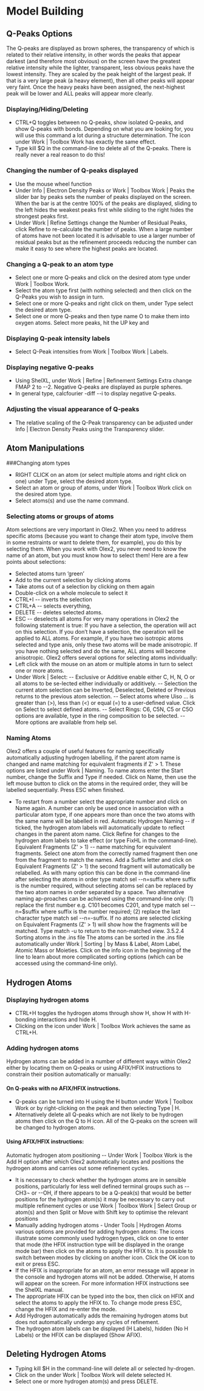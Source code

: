 # Model Building
## Q-Peaks Options
The Q-peaks are displayed as brown spheres, the transparency of which is related to their relative intensity, in other words the peaks that appear darkest (and therefore most obvious) on the screen have the greatest relative intensity while the lighter, transparent, less obvious peaks have the lowest intensity. They are scaled by the peak height of the largest peak. If that is a very large peak (a heavy element), then all other peaks will appear very faint. Once the heavy peaks have been assigned, the next-highest peak will be lower and ALL peaks will appear more clearly.
### Displaying/Hiding/Deleting
- CTRL+Q toggles between no Q-peaks, show isolated Q-peaks, and show Q-peaks with bonds. Depending on what you are looking for, you will use this command a lot during a structure determination. The   icon under Work | Toolbox Work has exactly the same effect.
- Type kill $Q in the command-line to delete all of the Q-peaks. There is really never a real reason to do this!
### Changing the number of Q-peaks displayed
- Use the mouse wheel function
- Under Info | Electron Density Peaks or Work | Toolbox Work | Peaks the slider bar by peaks sets the number of peaks displayed on the screen. When the bar is at the centre 100% of the peaks are displayed, sliding to the left hides the weakest peaks first while sliding to the right hides the strongest peaks first.
- Under Work | Refine Settings change the Number of Residual Peaks, click Refine to re-calculate the number of peaks.
When a large number of atoms have not been located it is advisable to use a larger number of residual peaks but as the refinement proceeds reducing the number can make it easy to see where the highest peaks are located.
### Changing a Q-peak to an atom type
- Select one or more Q-peaks and click on the desired atom type under Work | Toolbox Work.
- Select the atom type first (with nothing selected) and then click on the Q-Peaks you wish to assign in turn.
- Select one or more Q-peaks and right click on them, under Type select the desired atom type.
- Select one or more Q-peaks and then type name O to make them into oxygen atoms. Select more peaks, hit the UP key and 
### Displaying Q-peak intensity labels
- Select Q-Peak intensities from Work | Toolbox Work | Labels. 
### Displaying negative Q-peaks
- Using ShelXL, under Work | Refine | Refinement Settings Extra change FMAP 2 to --2. Negative Q-peaks are displayed as purple spheres.
- In general type, calcfourier -diff --i to display negative Q-peaks.
### Adjusting the visual appearance of Q-peaks
- The relative scaling of the Q-Peak transparency can be adjusted under  Info | Electron Density Peaks using the Transparency slider. 
## Atom Manipulations
###Changing atom types
- RIGHT CLICK on an atom (or select multiple atoms and right click on one) under Type,  select the desired atom type.
- Select an atom or group of atoms, under Work | Toolbox Work click on the desired atom type.
- Select atoms(s) and use the name command.
### Selecting atoms or groups of atoms
Atom selections are very important in Olex2. When you need to address specific atoms (because you want to change their atom type, involve them in some restraints or want to delete them, for example), you do this by selecting them. When you work with Olex2, you never need to know the name of an atom, but you must know how to select them! Here are a few points about selections:
- Selected atoms turn ‘green’
- Add to the current selection by clicking atoms
- Take atoms out of a selection by clicking on them again
- Double-click on a whole molecule to select it
- CTRL+I -- inverts the selection
- CTRL+A -- selects everything,
- DELETE -- deletes selected atoms.
- ESC -- deselects all atoms
For very many operations in Olex2 the following statement is true: If you have a selection, the operation will act on this selection. If you don’t have a selection, the operation will be applied to ALL atoms. For example, if you have two isotropic atoms selected and type anis, only these two atoms will be made anisotropic. If you have nothing selected and do the same, ALL atoms will become anisotropic.
Olex2 offers several options for selecting atoms individually:
- Left click with the mouse on an atom or multiple atoms in turn to select one or more atoms.
- Under Work | Select:
	-- Exclusive or Additive enable either C, H, N, O or all atoms to be se-lected either individually or additively.
	-- Selection the current atom selection can be Inverted, Deselected, Deleted or Previous returns to the previous atom selection.
	-- Select atoms where Uiso … is greater than (>), less than (<) or equal (=) to a user-defined value. Click on Select to select defined atoms.
	-- Select Rings: C6, C5N, C5 or C5O options are available, type in the ring composition to be selected.
	-- More options are available from help sel.
### Naming Atoms
Olex2 offers a couple of useful features for naming specifically automatically adjusting hydrogen labelling, if the parent atom name is changed and name matching for equivalent fragments if Z' > 1. These options are listed under Work | Naming.
To name atoms enter the Start number, change the Suffix and Type if needed. Click on Name, then use the left mouse button to click on the atoms in the required order, they will be labelled sequentially. Press ESC when finished.
- To restart from a number select the appropriate number and click on Name again. A number can only be used once in association with a particular atom type, if one appears more than once the two atoms with the same name will be labelled in red.
Automatic Hydrogen Naming -- if ticked, the hydrogen atom labels will automatically update to reflect changes in the parent atom name. Click Refine for changes to the hydrogen atom labels to take effect (or type FixHL in the command-line).
Equivalent Fragments (Z' > 1) -- name matching for equivalent fragments. Select one atom from the correctly named fragment then one from the fragment to match the names. Add a Suffix letter and click on Equivalent Fragments (Z' > 1) the second fragment will automatically be relabelled.
As with many option this can be done in the command-line after selecting the atoms in order type match sel --n=suffix where suffix is the number required, without selecting atoms sel can be replaced by the two atom names in order separated by a space. Two alternative naming ap-proaches can be achieved using the command-line only: (1) replace the first number e.g. C101 becomes C201, and type match sel --n=$suffix where suffix is the number required; (2) replace the last character type match sel --n=-suffix. If no atoms are selected clicking on Equivalent Fragments (Z' > 1) will show how the fragments will be matched. Type match -u to return to the non-matched view.
3.5.2.4	Sorting atoms in the .ins file
The atoms can be sorted in the .ins file automatically under Work | Sorting | by Mass & Label, Atom Label, Atomic Mass or Moieties. Click on the info icon in the beginning of the line to learn about more complicated sorting options (which can be accessed using the command-line only).
## Hydrogen Atoms
### Displaying hydrogen atoms
- CTRL+H toggles the hydrogen atoms through show H, show H with H-bonding interactions and hide H.
- Clicking on the   icon under Work | Toolbox Work achieves the same as CTRL+H.
### Adding hydrogen atoms
Hydrogen atoms can be added in a number of different ways within Olex2 either by locating them on Q-peaks or using AFIX/HFIX instructions to constrain their position automatically or manually:
#### On Q-peaks with no AFIX/HFIX instructions.
- Q-peaks can be turned into H using the H button under Work | Toolbox Work or by right-clicking on the peak and then selecting Type | H.
- Alternatively delete all Q-peaks which are not likely to be hydrogen atoms then click on the Q to H   icon. All of the Q-peaks on the screen will be changed to hydrogen atoms.
#### Using AFIX/HFIX instructions: 
Automatic hydrogen atom positioning -- Under Work | Toolbox Work is the Add H option after which Olex2 automatically locates and positions the hydrogen atoms and carries out some refinement cycles. 
- It is necessary to check whether the hydrogen atoms are in sensible positions, particularly for less well defined terminal groups such as --CH3¬ or --OH, if there appears to be a Q-peak(s) that would be better positions for the hydrogen atom(s) it may be necessary to carry out multiple refinement cycles or use Work | Toolbox Work | Select Group or atom(s) and then Split or Move with Shift key to optimise the relevant positions
- Manually adding hydrogen atoms - Under Tools | Hydrogen Atoms various options are provided for adding hydrogen atoms:
The icons illustrate some commonly used hydrogen types, click on one to enter that mode (the HFIX instruction type will be displayed in the orange mode bar) then click on the atoms to apply the HFIX to. It is possible to switch between modes by clicking on another icon. Click the OK icon to exit or press ESC.
- If the HFIX is inappropriate for an atom, an error message will appear in the console and hydrogen atoms will not be added. Otherwise, H atoms will appear on the screen. For more information HFIX instructions see the ShelXL manual.
- The appropriate HFIX can be typed into the box, then click on HFIX and select the atoms to apply the HFIX to. To change mode press ESC, change the HFIX and re-enter the mode.
- Add Hydrogen automatically adds the remaining hydrogen atoms but does not automatically undergo any cycles of refinement.
- The hydrogen atom labels can be displayed (H Labels), hidden (No H Labels) or the HFIX can be displayed (Show AFIX).
## Deleting Hydrogen Atoms
- Typing kill $H in the command-line will delete all or selected hy-drogen.
- Click on the   under Work | Toolbox Work will delete selected H.
- Select one or more hydrogen atom(s) and press DELETE. 
